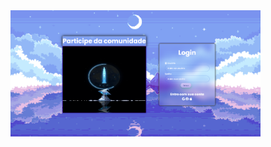 <img src="https://github.com/zenitsu06/Tela-de-login-com-imagem/blob/main/desafio2/tela/foto.png" width="400px" height="auto">
